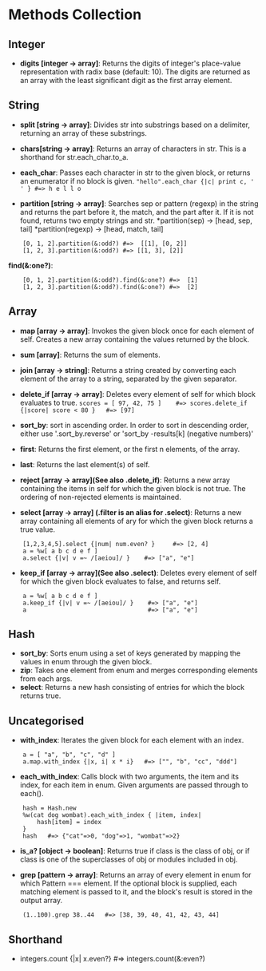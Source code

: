 # Methods Collection

## Integer
    
- __digits [integer -> array]__: Returns the digits of integer's place-value representation with radix base (default: 10). The digits are returned as an array with the least significant digit as the first array element.


## String
   
- __split [string -> array]__: Divides str into substrings based on a delimiter, returning an array of these substrings.
    
- __chars[string -> array]__: Returns an array of characters in str. This is a shorthand for str.each_char.to_a.
    
- __each_char__: Passes each character in str to the given block, or returns an enumerator if no block is given.
`"hello".each_char {|c| print c, ' ' } #=> h e l l o `

- __partition [string -> array]__: Searches sep or pattern (regexp) in the string and returns the part before it, the match, and the part after it. If it is not found, returns two empty strings and str.
*partition(sep) → [head, sep, tail]
*partition(regexp) → [head, match, tail]
```
    [0, 1, 2].partition(&:odd?) #=>  [[1], [0, 2]]
    [1, 2, 3].partition(&:odd?) #=> [[1, 3], [2]]
```
__find(&:one?)__: 
```
    [0, 1, 2].partition(&:odd?).find(&:one?) #=>  [1]
    [1, 2, 3].partition(&:odd?).find(&:one?) #=>  [2]
```

## Array

- __map [array -> array]__: Invokes the given block once for each element of self. Creates a new array containing the values returned by the block.
    
- __sum [array]__: Returns the sum of elements. 
    
- __join [array -> string]__: Returns a string created by converting each element of the array to a string, separated by the given separator. 
    
- __delete_if [array -> array]__: Deletes every element of self for which block evaluates to true.
`scores = [ 97, 42, 75 ]    #=> scores.delete_if {|score| score < 80 }   #=> [97]`

- __sort_by__: sort in ascending order. In order to sort in descending order, either use '.sort_by.reverse' or 'sort_by -results[k] (negative numbers)'

- __first__: Returns the first element, or the first n elements, of the array. 
    
- __last__: Returns the last element(s) of self. 
    
- __reject [array -> array](See also .delete_if)__: Returns a new array containing the items in self for which the given block is not true. The ordering of non-rejected elements is maintained. 

- __select [array -> array] (.filter is an alias for .select)__: Returns a new array containing all elements of ary for which the given block returns a true value.
```
    [1,2,3,4,5].select {|num| num.even? }     #=> [2, 4]
    a = %w[ a b c d e f ]
    a.select {|v| v =~ /[aeiou]/ }    #=> ["a", "e"]
```
- __keep_if [array -> array](See also .select)__: Deletes every element of self for which the given block evaluates to false, and returns self.
```
    a = %w[ a b c d e f ]
    a.keep_if {|v| v =~ /[aeiou]/ }    #=> ["a", "e"]
    a                                  #=> ["a", "e"]
```

## Hash
- __sort_by__: Sorts enum using a set of keys generated by mapping the values in enum through the given block.
- __zip__: Takes one element from enum and merges corresponding elements from each args. 
- __select__: Returns a new hash consisting of entries for which the block returns true.

## Uncategorised
- __with_index__: Iterates the given block for each element with an index.
```
    a = [ "a", "b", "c", "d" ]
    a.map.with_index {|x, i| x * i}   #=> ["", "b", "cc", "ddd"]
```
- __each_with_index__: Calls block with two arguments, the item and its index, for each item in enum. Given arguments are passed through to each().
```
    hash = Hash.new
    %w(cat dog wombat).each_with_index { |item, index|
        hash[item] = index
    }
    hash   #=> {"cat"=>0, "dog"=>1, "wombat"=>2}
```
- __is_a? [object -> boolean]__: Returns true if class is the class of obj, or if class is one of the superclasses of obj or modules included in obj.

- __grep [pattern -> array]__: Returns an array of every element in enum for which Pattern === element. If the optional block is supplied, each matching element is passed to it, and the block's result is stored in the output array.
```
    (1..100).grep 38..44   #=> [38, 39, 40, 41, 42, 43, 44] 
 ```

 ## Shorthand

- integers.count {|x| x.even?} #=> integers.count(&:even?) 
